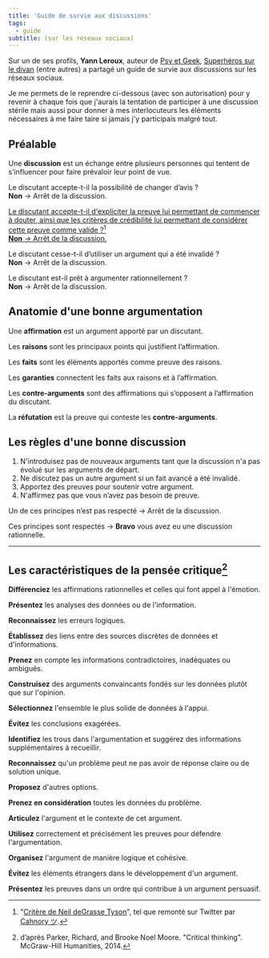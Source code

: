 ```yaml
---
title: 'Guide de survie aux discussions'
tags:
  - guide
subtitle: (sur les réseaux sociaux)
---
```


Sur un de ses profils, **Yann Leroux**, auteur de
[Psy et Geek](http://www.psyetgeek.com/),
[Superhéros sur le divan](http://superherossurledivan.blogspot.fr/) (entre
autres) a partagé un guide de survie aux discussions sur les réseaux sociaux.

Je me permets de le reprendre ci-dessous (avec son autorisation) pour y revenir
à chaque fois que j'aurais la tentation de participer à une discussion stérile
mais aussi pour donner à mes interlocuteurs les éléments nécessaires à me faire
taire si jamais j'y participais malgré tout.

<!-- more -->

## Préalable

Une **discussion** est un échange entre plusieurs personnes qui tentent de
s’influencer pour faire prévaloir leur point de vue.

Le discutant accepte-t-il la possibilité de changer d’avis ?  
**Non** → Arrêt de la discussion.

<ins class="bloc" datetime="2018-06-20">Le discutant accepte-t-il d'expliciter
la preuve lui permettant de commencer à douter, ainsi que les critères de
crédibilité lui permettant de considérer cette preuve comme valide ?[^nt]<br/>
**Non** → Arrêt de la discussion.</ins>

[^nt]: "[Critère de Neil deGrasse Tyson](https://www.youtube.com/watch?time_continue=60&v=Zni00B36f7E)",
  tel que remonté sur Twitter par [Cahnory ツ](https://twitter.com/cahnory).

Le discutant cesse-t-il d’utiliser un argument qui a été invalidé ?  
**Non** → Arrêt de la discussion.

Le discutant est-il prêt à argumenter rationnellement ?  
**Non** → Arrêt de la discussion.

## Anatomie d'une bonne argumentation

Une **affirmation** est un argument apporté par un discutant.

Les **raisons** sont les principaux points qui justifient l’affirmation.

Les **faits** sont les éléments apportés comme preuve des raisons.

Les **garanties** connectent les faits aux raisons et à l’affirmation.

Les **contre-arguments** sont des affirmations qui s’opposent a l’affirmation du
discutant.

La **réfutation** est la preuve qui conteste les **contre-arguments**.

## Les règles d'une bonne discussion

1.  N'introduisez pas de nouveaux arguments tant que la discussion n'a pas
    évolué sur les arguments de départ.
1.  Ne discutez pas un autre argument si un fait avancé a été invalidé.
1.  Apportez des preuves pour soutenir votre argument.
1.  N'affirmez pas que vous n’avez pas besoin de preuve.

Un de ces principes n’est pas respecté → Arrêt de la discussion.

Ces principes sont respectés → **Bravo** vous avez eu une discussion
rationnelle.

---

## Les caractéristiques de la pensée critique[^1]

[^1]: d’après Parker, Richard, and Brooke Noel Moore. "Critical thinking".
  McGraw-Hill Humanities, 2014.

**Différenciez** les affirmations rationnelles et celles qui font appel à
l'émotion.

**Présentez** les analyses des données ou de l'information.

**Reconnaissez** les erreurs logiques.

**Établissez** des liens entre des sources discrètes de données et
d'informations.

**Prenez** en compte les informations contradictoires, inadéquates ou ambiguës.

**Construisez** des arguments convaincants fondés sur les données plutôt que sur
l'opinion.

**Sélectionnez** l'ensemble le plus solide de données à l'appui.

**Évitez** les conclusions exagérées.

**Identifiez** les trous dans l'argumentation et suggérez des informations
supplémentaires à recueillir.

**Reconnaissez** qu'un problème peut ne pas avoir de réponse claire ou de
solution unique.

**Proposez** d'autres options.

**Prenez en considération** toutes les données du problème.

**Articulez** l'argument et le contexte de cet argument.

**Utilisez** correctement et précisément les preuves pour défendre
l'argumentation.

**Organisez** l'argument de manière logique et cohésive.

**Évitez** les éléments étrangers dans le développement d'un argument.

**Présentez** les preuves dans un ordre qui contribue à un argument persuasif.
